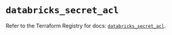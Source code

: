 # `databricks_secret_acl`

Refer to the Terraform Registry for docs: [`databricks_secret_acl`](https://registry.terraform.io/providers/databricks/databricks/1.42.0/docs/resources/secret_acl).
